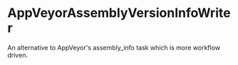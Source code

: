 # AppVeyorAssemblyVersionInfoWriter
An alternative to AppVeyor's assembly_info task which is more workflow driven.
